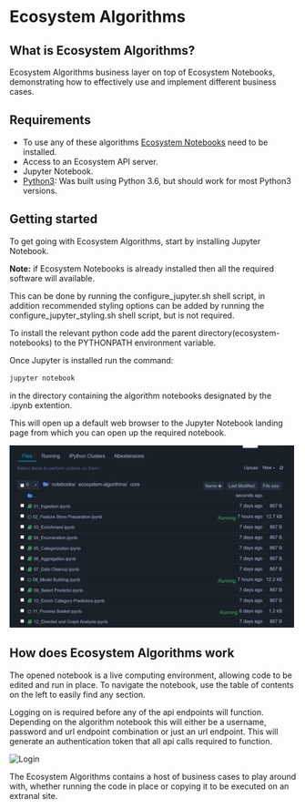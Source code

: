 # Ecosystem Algorithms

## What is Ecosystem Algorithms?

Ecosystem Algorithms business layer on top of Ecosystem Notebooks, demonstrating how to effectively use and implement different business cases.

## Requirements

* To use any of these algorithms [Ecosystem Notebooks](https://github.com/ecosystemai/ecosystem-notebooks) need to be installed.
* Access to an Ecosystem API server.
* Jupyter Notebook.
* [Python3](https://www.python.org/downloads/): Was built using Python 3.6, but should work for most Python3 versions.

## Getting started

To get going with Ecosystem Algorithms, start by installing Jupyter Notebook.

**Note:** if Ecosystem Notebooks is already installed then all the required software will available.

This can be done by running the configure_jupyter.sh shell script, in addition recommended styling options can be added by running the configure_jupyter_styling.sh shell script, but is not required.

To install the relevant python code add the parent directory(ecosystem-notebooks) to the PYTHONPATH environment variable. 

Once Jupyter is installed run the command:
```bash
jupyter notebook
```
in the directory containing the algorithm notebooks designated by the .ipynb extention.

This will open up a default web browser to the Jupyter Notebook landing page from which you can open up the required notebook.

<img src="https://github.com/ecosystemai/ecosystem-algorithms/blob/master/docs/images/jupyter_landing_page.png" width="500">

## How does Ecosystem Algorithms work

The opened notebook is a live computing environment, allowing code to be edited and run in place. 
To navigate the notebook, use the table of contents on the left to easily find any section.

Logging on is required before any of the api endpoints will function. Depending on the algorithm notebook this will either be a username, password and url endpoint combination or just an url endpoint. This will generate an authentication token that all api calls required to function.

![Login](https://github.com/ecosystemai/ecosystem-algorithms/blob/master/docs/images/login.png "Login")

The Ecosystem Algorithms contains a host of business cases to play around with, whether running the code in place or copying it to be executed on an extranal site.